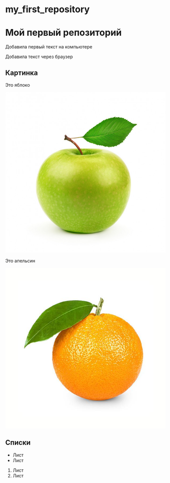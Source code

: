 # my_first_repository
# Мой первый репозиторий
Добавила первый текст на компьютере

Добавила текст через браузер 

## Картинка
Это яблоко

![Яблоко](apple.jpg)

Это апельсин

![Апельсин](orange.jpg)

## Списки

* Лист
* Лист

1. Лист
2. Лист